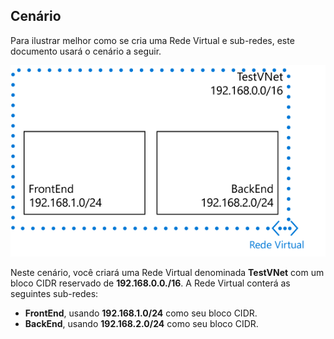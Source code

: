 ## <a name="scenario"></a>Cenário
Para ilustrar melhor como se cria uma Rede Virtual e sub-redes, este documento usará o cenário a seguir.

![Cenário de Rede Virtual](./media/virtual-networks-create-vnet-scenario-include/vnet-scenario.png)

Neste cenário, você criará uma Rede Virtual denominada **TestVNet** com um bloco CIDR reservado de **192.168.0.0./16**. A Rede Virtual conterá as seguintes sub-redes: 

* **FrontEnd**, usando **192.168.1.0/24** como seu bloco CIDR.
* **BackEnd**, usando **192.168.2.0/24** como seu bloco CIDR.



<!--HONumber=Jan17_HO1-->



